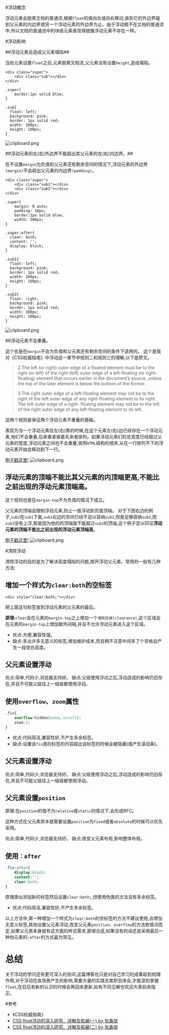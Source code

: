 #浮动概念

浮动元素会脱离文档的普通流,根据```float```的值向左或向右移动,直到它的外边界碰到父元素的内边界或另一个浮动元素的外边界为止。由于浮动框不在文档的普通流中,所以文档的普通流中的块级元素表现得就像浮动元素不存在一样。

#浮动影响

##浮动元素会造成父元素塌陷##

当给元素设置```float```之后,元素脱离文档流,父元素没有设置```height```,造成塌陷。

```
<div class="super">
	<div class="sub"></div>
</div>

.super{
	border:1px solid blue;
}

.sub{
  float: left;
  background: pink;
  border: 1px solid red;
  width: 100px;
  height: 100px;
}
```
![clipboard.png](https://sfault-image.b0.upaiyun.com/240/264/2402642223-577d1c30844e7)

##浮动元素的左(右)外边界不能超出其父元素的左(右)内边界。##

在不设置```margin```为负值和父元素还有剩余空间的情况下,浮动元素的外边界```(margin)```不会超出父元素的内边界```(padding)```。

```
<div class="super">
    <div class="sub1"></div>
    <div class="sub2"></div>
</div>

.super{
	margin: 0 auto;
	padding: 10px;
	border:1px solid blue;
 	width: 300px;
}

.super:after{
  clear: both;
  content: '';
  display: block;
}

.sub1{
  float: left;
  background: pink;
  border: 1px solid red;
  width: 100px;
  height: 100px;
}

.sub2{
  float: right;
  background: pink;
  border: 1px solid red;
  width: 100px;
  height: 100px;
}
```
![clipboard.png](/img/bVyTFn)

##浮动元素不会重叠。

这个也是在```margin```不会为负值和父元素还有剩余空间的条件下适用的。
这个是我对《CSS权威指南》中浮动这一章节中规则二和规则三的理解,以下是原文。

>2.The left (or right) outer edge of a floated element must be to the right (or left) of the right (left) outer edge of a left-floating (or right-floating) element that occurs earlier in the document’s source, unless the top of the later element is below the bottom of the former.

>3.The right outer edge of a left-floating element may not be to the right of the left outer edge of any right-floating element to its right. The left outer edge of a right- floating element may not be to the left of the right outer edge of any left-floating element to its left.

这两个规则是保证两个浮动元素不重叠的基础。

表现为当一个浮动元素往左(右)靠的时候,在这个元素左(右)边已经存在一个浮动元素,他们不会重叠,后来者紧挨着先来者排列。如果浮动元素们的总宽度已经超过父元素的宽度,浮动元素之间也不会重叠,依照```HTML```结构的顺序,从在一行排列不下的浮动元素开始会移动到下一行。

[例子戳这里!](http://codepen.io/Rcong/pen/QErjXa)
![clipboard.png](/img/bVyTL0)

## **浮动元素的顶端不能比其父元素的内顶端更高,不能比之前出现的浮动元素顶端高。**

这个规则也是在```margin-top```不为负值的情况下成立。

父元素的顶端会限制浮动元素,防止一直浮动到页面顶端。
对于下图右边的例子,```sub2```在```sub1```下面,```sub1```右边的空间已经不足以容纳```sub2```,但是足够容纳```sub3```,而```sub3```没有上浮,那是因为他的的顶端就不能超过```sub2```的顶端,这个例子足以印证**浮动元素的顶端不能比之前出现的浮动元素顶端高**。

[例子戳这里!](http://codepen.io/Rcong/pen/zBdABQ)
![clipboard.png](/img/bVyWgo)


#清除浮动

清除浮动的目的是为了解决高度塌陷的问题,撑开浮动父元素。常用的一般有几种方法:

## 增加一个样式为```clear:both```的空标签

```javascipt
<div style="clear:both;"></div>
```

把上面这句标签放到浮动元素的父元素的最后。

**原理**:```clear```会在元素的```margin-top```之上增加一个```清除区域(clearance)```,这个区域会在元素的```margin-top```上增加额外间隔,并且不允许浮动元素进入这个区域。

* 优点:方便,兼容性强。
* 缺点:多出许多无意义的标签,增加维护成本,而且稍不注意中间多了个空格会产生一段空白高度。


## 父元素设置浮动

优点:简单,代码少,浏览器支持好。
缺点:父级使用浮动之后,浮动造成的影响仍旧存在,并且不可能父级往上一级级都使用浮动。


## 使用```overflow```、```zoom```属性

```css
.fix{
    overflow:hidden(auto、scroll);
    zoom:1;
}
```

* 优点:代码简洁,兼容性好,不产生多余标签。
* 缺点:设置该```fix```类的标签的内容超出该标签的时候会被隐藏(或产生滚动条)。


## 父元素设置浮动

优点:简单,代码少,浏览器支持好。
缺点:父级使用浮动之后,浮动造成的影响仍旧存在,并且不可能父级往上一级级都使用浮动。


## 父元素设置```position```

原理:在```position```的值不为```relative```或```static```的情况下,会形成BFC。

这种方式在父元素原本就需要设置```position```为```fixed```或者```absolute```的时候可以优先采用。

优点:简单,代码少,浏览器支持好。
缺点:改变父元素布局,影响整体布局。


## 使用```：after```

```css
.fix:after{
    display:block;
    content:'';
    clear:both;
}
```
原理类似添加新的标签然后设置```clear:both;```,但使用伪类的方法没有多余标签。

* 优点:代码简洁,兼容性好,不产生多余标签。


以上方法中,第一种增加一个样式为```clear:both```的空标签的方法不建议使用,会增加无意义标签,其他设置父元素浮动,改变父元素```position```、```overflow```的方法依情况而定,如果父元素本身就有这方面的样式需求,那很合适,如果没有的话还是采用最后一种伪元素的```:after```的方式最为常见。

# 总结
关于浮动的学问还有更可深入的空间,这篇博客也只是对自己学习的成果起到梳理作用,对于浮动在各场景产生的影响,需要大量的实践去累积去体会,才能深刻掌握```float```,在日后有新的认识的时候会再回来更新,如有不同见解也欢迎大家前来指正。


#参考
* 《CSS权威指南》
* [CSS float浮动的深入研究、详解及拓展(一) by 张鑫旭](http://www.zhangxinxu.com/wordpress/2010/01/css-float%E6%B5%AE%E5%8A%A8%E7%9A%84%E6%B7%B1%E5%85%A5%E7%A0%94%E7%A9%B6%E3%80%81%E8%AF%A6%E8%A7%A3%E5%8F%8A%E6%8B%93%E5%B1%95%E4%B8%80/)
* [CSS float浮动的深入研究、详解及拓展(二) by 张鑫旭](http://www.zhangxinxu.com/wordpress/2010/01/css-float%E6%B5%AE%E5%8A%A8%E7%9A%84%E6%B7%B1%E5%85%A5%E7%A0%94%E7%A9%B6%E3%80%81%E8%AF%A6%E8%A7%A3%E5%8F%8A%E6%8B%93%E5%B1%95%E4%BA%8C/#)
